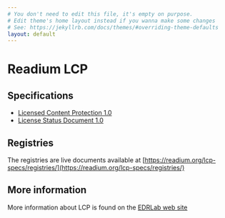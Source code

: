 ```yaml
---
# You don't need to edit this file, it's empty on purpose.
# Edit theme's home layout instead if you wanna make some changes
# See: https://jekyllrb.com/docs/themes/#overriding-theme-defaults
layout: default
---
```


# Readium LCP

## Specifications

* [Licensed Content Protection 1.0](readium-lcp-specification)
* [License Status Document 1.0](readium-lsd-specification)

## Registries

The registries are live documents available at [https://readium.org/lcp-specs/registries/](https://readium.org/lcp-specs/registries/)

## More information

More information about LCP is found on the [EDRLab web site](https://www.edrlab.org/readium-lcp/)
